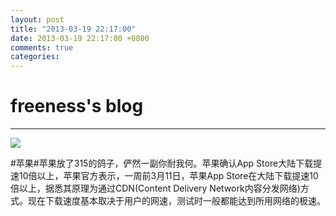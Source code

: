 ```yaml
---
layout: post
title: "2013-03-19 22:17:00"
date: 2013-03-19 22:17:00 +0800
comments: true
categories: 
---
```


# freeness's blog

----------

![](http://okqmqrbgo.bkt.clouddn.com/201303192217001.jpg)

>
\#苹果\#苹果放了315的鸽子，俨然一副你耐我何。苹果确认App Store大陆下载提速10倍以上，苹果官方表示，一周前3月11日，苹果App Store在大陆下载提速10倍以上，据悉其原理为通过CDN(Content Delivery Network内容分发网络)方式。现在下载速度基本取决于用户的网速，测试时一般都能达到所用网络的极速。